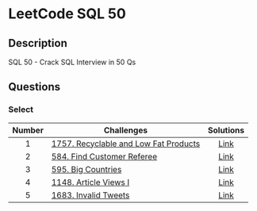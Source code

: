 # LeetCode SQL 50

## Description
SQL 50 - Crack SQL Interview in 50 Qs

## Questions
### Select
| Number| Challenges | Solutions|
| :---:| --- | :---: |
| 1 | [1757. Recyclable and Low Fat Products](https://leetcode.com/problems/recyclable-and-low-fat-products/description/?envType=study-plan-v2&envId=top-sql-50) | [Link](https://github.com/sawrab02/LeetCode-SQL-50/blob/main/1757.%20Recyclable%20and%20Low%20Fat%20Products) |
| 2 | [584. Find Customer Referee](https://leetcode.com/problems/find-customer-referee/description/?envType=study-plan-v2&envId=top-sql-50) | [Link](https://github.com/sawrab02/LeetCode-SQL-50/blob/main/584.%20Find%20Customer%20Referee) |
| 3 | [595. Big Countries](https://leetcode.com/problems/big-countries/description/?envType=study-plan-v2&envId=top-sql-50) | [Link](https://github.com/sawrab02/LeetCode-SQL-50/blob/main/595.%20Big%20Countries) |
| 4 | [1148. Article Views I](https://leetcode.com/problems/article-views-i/description/?envType=study-plan-v2&envId=top-sql-50) | [Link](https://github.com/sawrab02/LeetCode-SQL-50/blob/main/1148.%20Article%20Views%20I) |
| 5 | [1683. Invalid Tweets](https://leetcode.com/problems/invalid-tweets/description/?envType=study-plan-v2&envId=top-sql-50) | [Link](https://github.com/sawrab02/LeetCode-SQL-50/blob/main/1683.%20Invalid%20Tweets) |
